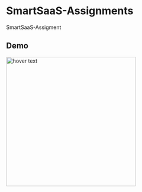 # SmartSaaS-Assignments
SmartSaaS-Assigment

## Demo
<img src="https://github.com/ViniUK00/SmartSaaS-Assignments/blob/main/demo.jpg" width="350" title="hover text">
